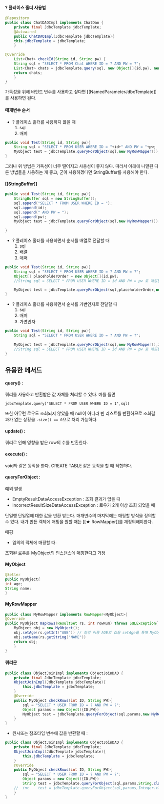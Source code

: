 #### ? 플레이스 홀더 사용법
```java
@Repository
public class ChatDAOImpl implements ChatDao {
	private final JdbcTemplate jdbcTemplate;
	@Autowired
	public ChatDAOImpl(JdbcTemplate jdbcTemplate){
	this.jdbcTemplate = jdbcTemplate;
	}
	
@Override
	List<Chat> checkId(String id, String pw) {
	String sql = "SELECT * FROM Chat WHERE ID = ? AND PW = ?";
	List<Chat> chats = jdbcTemplate.query(sql, new Object[]{id,pw}, new ChatRowMapper());
	return chats;
	}
}
```

가독성을 위해 바인드 변수를 사용하고 싶다면 [[NamedParameterJdbcTemplate]]를 사용하면 된다.

#### 매개변수 순서

*  ? 플레이스 홀더를 사용하지 않을 때
	1. sql
	2. 매퍼

```java
public void Test(String id, String pw){
	String sql = "SELECT * FROM USER WHERE ID = "+id+" AND PW = "+pw;
	MyObject test = jdbcTemplate.queryForObject(sql,new MyRowMapper());
}
```
 그러나 위 방법은 가독성이 너무 떨어지고 사용성이 좋지 않다. 따라서 아래에 나열된 다른 방법들을 사용하는 게 좋고, 굳이 사용하겠다면 StringBuffer를 사용해야 한다.

#### [[StringBuffer]]

```java
public void Test(String id, String pw){
	StringBuffer sql = new StringBuffer();
	sql.append("SELECT * FROM USER WHERE ID = ");
	sql.append(id);
	sql.append(" AND PW = ");
	sql.append(pw);
	MyObject test = jdbcTemplate.queryForObject(sql,new MyRowMapper());
	
}
```


* ? 플레이스 홀더를 사용하면서 순서를 배열로 전달할 때
	1. sql
	2. 배열
	3. 매퍼

```java
public void Test(String id, String pw){
	String sql = "SELECT * FROM USER WHERE ID = ? AND PW = ?";
	Object[] placeholderOrder = new Object[]{id,pw};
	//String sql = SELECT * FROM USER WHERE ID = id AND PW = pw 로 매핑된다

	MyObject test = jdbcTemplate.queryForObject(sql,placeholderOrder,new MyRowMapper());
}
```

* ? 플레이스 홀더를 사용하면서 순서를 가변인자로 전달할 때
	1. sql
	2. 매퍼
	3. 가변인자

```java
public void Test(String id, String pw){
	String sql = "SELECT * FROM USER WHERE ID = ? AND PW = ?";
	
	MyObject test = jdbcTemplate.queryForObject(sql,new MyRowMapper(),id,pw);
	//String sql = SELECT * FROM USER WHERE ID = id AND PW = pw 로 매핑된다
}
```

## 유용한 메서드

#### query() : 
쿼리를 사용하고 반환받은 값 자체를 처리할 수 있다.
예를 들면
```
jdbcTemplate.query("SELECT * FROM USER WHERE ID = 1",sql)
```
또한 아무런 로우도 조회되지 않았을 때 null이 아니라 빈 리스트를 반환하므로 조회결과가 없는 상황을 `.size() == 0`으로 처리 가능하다.
#### update() :
쿼리로 인해 영향을 받은 row의 수를 반환한다.
#### execute() :
void와 같은 동작을 한다.
CREATE TABLE 같은 동작을 할 때 적합하다.

#### queryForObject :

예외 발생
* EmptyResultDataAccessException : 조회 결과가 없을 때
* IncorrectResultSizeDataAccessException : 로우가 2개 이상 조회 되었을 때

단일행 단일열에 대한 값을 반환 받는다.
매개변수의 마지막에는 매핑할 방식을 정의할 수 있다.
내가 만든 객체에 매핑을 원할 때는 [[★ RowMapper]]를 재정의해야한다.

매핑

* 임의의 객체에 매핑할 때:

조회된 로우를 MyObject의 인스턴스에 매핑한다고 가정

#### MyObject
```java
@Setter
public MyObject{
int age;
String name;
}
```
#### MyRowMapper
```java
public class MyRowMapper implements RowMapper<MyObject>{
@Override
public MyObject mapRows(ResultSet rs, int rowNum) throws SQLException{
	MyObject obj = new MyObject();
	obj.setAge(rs.getInt("AGE")) // 컬럼 이름 AGE의 값을 setAge를 통해 MyObject에 할당
	obj.setName(rs.getString("NAME"))
	return obj;
	}
}
```
#### 쿼리문

```java
public class ObjectJoinImpl implements ObjectJoinDAO {
	private final JdbcTemplate jdbcTemplate;
	ObjectJoinImpl(JdbcTemplate jdbcTemplate){
		this.jdbcTemplate = jdbcTemplate;
	}
	@Override
	public MyObject checkRows(int ID, String PW){
		sql = "SELECT * USER FROM ID = ? AND PW = ?";
		Object params = new Object({ID,PW})
		MyObject test = jdbcTemplate.queryForObject(sql,params,new MyRowMapper());
	}
}
```


* 원시또는 참조타입 변수에 값을 반환할 때 :
```java
public class ObjectJoinImpl implements ObjectJoinDAO {
	private final JdbcTemplate jdbcTemplate;
	ObjectJoinImpl(JdbcTemplate jdbcTemplate){
		this.jdbcTemplate = jdbcTemplate;
	}
	@Override
	public MyObject checkRows(int ID, String PW){
		sql = "SELECT * USER FROM ID = ? AND PW = ?";
		Object params = new Object({ID,PW})
		String test = jdbcTemplate.queryForObject(sql,params,String.class);
	//  int    test = jdbcTemplate.queryForObject(sql,params,Integer.class);
	}
}
```